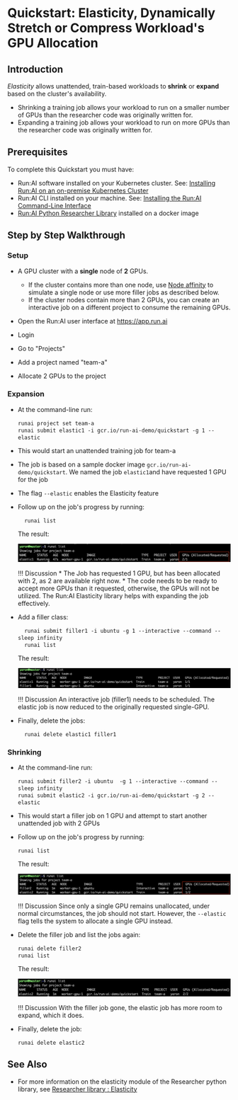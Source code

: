 # Quickstart: Elasticity, Dynamically Stretch or Compress Workload's GPU Allocation


## Introduction

_Elasticity_ allows unattended, train-based  workloads to __shrink__ or __expand__ based on the cluster's availability.

* Shrinking a training job allows your workload to run on a smaller number of GPUs than the researcher code was originally written for.
* Expanding a training job allows your workload to run on more GPUs than the researcher code was originally written for. 


## Prerequisites 

To complete this Quickstart you must have:

*   Run:AI software installed on your Kubernetes cluster. See: [Installing Run:AI on an on-premise Kubernetes Cluster](../../Administrator/Cluster-Setup/cluster-install.md)
*   Run:AI CLI installed on your machine. See: [Installing the Run:AI Command-Line Interface](../../Administrator/Researcher-Setup/cli-install.md)
*   [Run:AI Python Researcher Library](../researcher-library/researcher-library-overview.md) installed on a docker image

## Step by Step Walkthrough

### Setup

*   A GPU cluster with a __single__ node of __2__ GPUs. 

    *  If the cluster contains more than one node,  use [Node affinity](../../../Administrator/Admin-User-Interface-Setup/Working-with-Projects/#further-affinity-refinement-by-the-researcher) to simulate a single node or use more filler jobs as described below.
    *  If the cluster nodes contain more than 2 GPUs, you can create an interactive job on a different project to consume the remaining GPUs.    


*   Open the Run:AI user interface at <https://app.run.ai>
*   Login
*   Go to "Projects"
*   Add a project named "team-a"
*   Allocate 2 GPUs to the project

### Expansion 

*   At the command-line run:
    
        runai project set team-a
        runai submit elastic1 -i gcr.io/run-ai-demo/quickstart -g 1 --elastic

* This would start an unattended training job for team-a 
* The job is based on a sample docker image ``gcr.io/run-ai-demo/quickstart``. We named the job ``elastic1``and have requested 1 GPU for the job
* The flag ``--elastic`` enables the Elasticity feature
* Follow up on the job's progress by running:

        runai list

    The result:

    ![elasticity1.png](img/elasticity1.png)


    !!! Discussion
        * The Job has requested 1 GPU, but has been allocated with 2, as 2 are available right now.
        * The code needs to be ready to accept more GPUs than it requested, otherwise, the GPUs will not be utilized. The Run:AI Elasticity library helps with expanding the job effectively.

* Add a filler class:
        
        runai submit filler1 -i ubuntu -g 1 --interactive --command -- sleep infinity
        runai list
    
    The result: 

    ![elasticity4.png](img/elasticity4.png)

    !!! Discussion
        An interactive job (filler1) needs to be scheduled. The elastic job is now reduced to the originally requested single-GPU.


* Finally, delete the jobs:

        runai delete elastic1 filler1


### Shrinking

*   At the command-line run:
    
        runai submit filler2 -i ubuntu  -g 1 --interactive --command -- sleep infinity
        runai submit elastic2 -i gcr.io/run-ai-demo/quickstart -g 2 --elastic 

*   This would start a filler job on 1 GPU and attempt to start another unattended job with 2 GPUs


*   Follow up on the job's progress by running:
    
        runai list

    The result:

    ![elasticity2.png](img/elasticity2.png)


    !!! Discussion
        Since only a single GPU remains unallocated, under normal circumstances, the job should not start. However, the ``--elastic`` flag tells the system to allocate a single GPU instead.


*   Delete the filler job and list the jobs again:

        runai delete filler2
        runai list

    The result:

    ![elasticity3.png](img/elasticity3.png)

    !!! Discussion
        With the filler job gone, the elastic job has more room to expand, which it does.

*   Finally, delete the job:

        runai delete elastic2



## See Also

* For more information on the elasticity module of the Researcher python library, see [Researcher library : Elasticity](../researcher-library/rl-elasticity.md)
